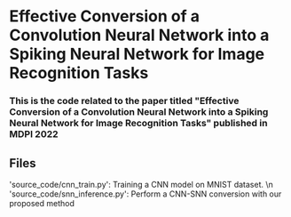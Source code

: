 # Effective Conversion of a Convolution Neural Network into a Spiking Neural Network for Image Recognition Tasks

### This is the code related to the paper titled "Effective Conversion of a Convolution Neural Network into a Spiking Neural Network for Image Recognition Tasks" published in MDPI 2022


## Files

'source_code/cnn_train.py': Training a CNN model on MNIST dataset. \n
'source_code/snn_inference.py': Perform a CNN-SNN conversion with our proposed method
